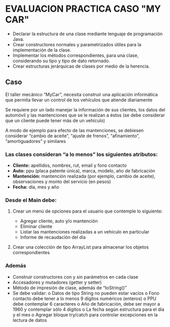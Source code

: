 # EVALUACION PRACTICA CASO "MY CAR"

* Declarar la estructura de una clase mediante lenguaje de programación Java.
* Crear constructores normales y parametrizados útiles para la implementación de la clase.
* Implementar los métodos correspondientes, para una clase, considerando su tipo y tipo de dato retornado.
* Crear estructuras jerárquicas de clases por medio de la herencia.

## Caso
El taller mecánico “MyCar”, necesita construir una aplicación informática que permita llevar un control de los vehículos que atiende diariamente 

Se requiere por un lado manejar la información de sus clientes, los datos del automóvil y las mantenciones que se le realizan a éstos (se debe considerar que un cliente puede tener más de un vehículo)

A modo de ejemplo para efecto de las mantenciones, se debiesen considerar “cambio de aceite”, “ajuste de frenos”, “afinamiento”, “amortiguadores” y similares

### Las clases consideran “a lo menos” los siguientes atributos:
* <b>Cliente:</b> apellidos, nombres, rut, email y fono contacto
* <b>Auto:</b> ppu (placa patente única), marca, modelo, año de fabricación 
* <b>Mantención:</b> mantención realizada (por ejemplo, cambio de aceite), observaciones y monto del servicio (en pesos)
* <b>Fecha:</b> día, mes y año

### Desde el Main debe:
1. Crear un menú de opciones para el usuario que contemple lo siguiente: 
    *	Agregar cliente, auto y/o mantención
    *	Eliminar cliente
    *	Listar las mantenciones realizadas a un vehículo en particular 
    *	Informe de recaudación del día

2.	Crear una colección de tipo ArrayList para almacenar los objetos correspondientes

### Además
*	Construir constructores con y sin parámetros en cada clase
*	Accesadores y mutadores (getter y setter)
*	Método de impresión de clase, además de “toString()”
*	Se debe validar:
    o	Datos de tipo String no pueden estar vacíos
    o	Fono contacto debe tener a lo menos 9 dígitos numéricos (enteros)
    o	PPU debe contemplar 6 caracteres
    o	Año de fabricación, debe ser mayor a 1960 y contemplar sólo 4 dígitos
    o	La fecha según estructura para el día y el mes
    o	Agregar bloque try/catch para controlar excepciones en la lectura de datos

